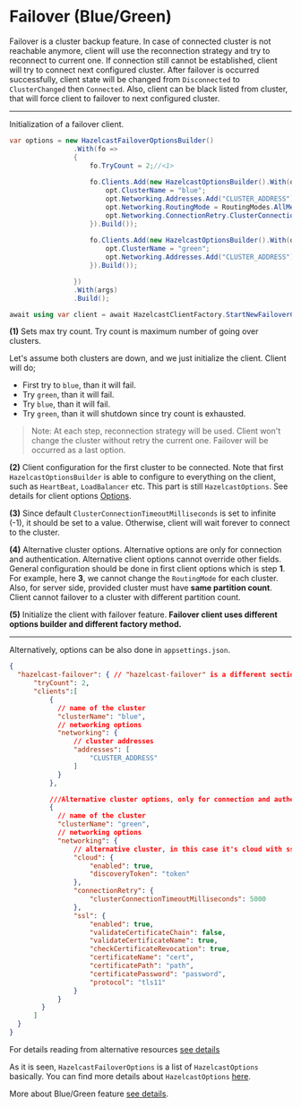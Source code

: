 # Failover (Blue/Green)
Failover is a cluster backup feature. In case of connected cluster is not reachable anymore, client will use the reconnection strategy and try to reconnect to current one. If connection still cannot be established, client will try to connect next configured cluster. After failover is occurred successfully, client state will be changed from `Disconnected` to `ClusterChanged` then `Connected`. Also, client can be black listed from cluster, that will force client to failover to next configured cluster.

---

Initialization of a failover client.

```csharp
var options = new HazelcastFailoverOptionsBuilder()
                .With(fo =>
                {
                    fo.TryCount = 2;//<1>
                    
                    fo.Clients.Add(new HazelcastOptionsBuilder().With(opt => {//<2>
                        opt.ClusterName = "blue";
                        opt.Networking.Addresses.Add("CLUSTER_ADDRESS");
                        opt.Networking.RoutingMode = RoutingModes.AllMembers;
                        opt.Networking.ConnectionRetry.ClusterConnectionTimeoutMilliseconds = 5_000; //<3>
                    }).Build());
                    
                    fo.Clients.Add(new HazelcastOptionsBuilder().With(opt => {//<4>
                        opt.ClusterName = "green";
                        opt.Networking.Addresses.Add("CLUSTER_ADDRESS");
                    }).Build());

                })
                .With(args)
                .Build();

await using var client = await HazelcastClientFactory.StartNewFailoverClientAsync(options); //<5>

```

**(1)** Sets max try count. Try count is maximum number of going over clusters.

Let's assume both clusters are down, and we just initialize the client. Client will do;
 - First try to `blue`, than it will fail.
 - Try `green`, than it will fail.
 - Try `blue`, than it will fail.
 - Try `green`, than it will shutdown since try count is exhausted.

> Note: At each step, reconnection strategy will be used. Client won't change the cluster without retry the current one. Failover will be occurred as a last option. 

**(2)** Client configuration for the first cluster to be connected. Note that first `HazelcastOptionsBuilder` is able to configure to everything on the client, such as `HeartBeat`, `LoadBalancer` etc. This part is still `HazelcastOptions`. See details for client options [Options](configuration/options.md).

**(3)** Since default `ClusterConnectionTimeoutMilliseconds` is set to infinite (-1), it should be set to a value. Otherwise, client will wait forever to connect to the cluster.

**(4)** Alternative cluster options. Alternative options are only for connection and authentication. Alternative client options cannot override other fields. General configuration should be done in first client options which is step **1**. For example, here **3**, we cannot change the `RoutingMode` for each cluster. Also, for server side, provided cluster must have **same partition count**. Client cannot failover to a cluster with different partition count.

**(5)** Initialize the client with failover feature. **Failover client uses different options builder and different factory method.**

---

Alternatively, options can be also done in `appsettings.json`.

```json
{      
  "hazelcast-failover": { // "hazelcast-failover" is a different section. Please don't confuse with "hazelcast" section. You should either use "hazelcast-failover" or "hazelcast".
      "tryCount": 2,
      "clients":[
          {
            // name of the cluster
            "clusterName": "blue",
            // networking options
            "networking": {
                // cluster addresses
                "addresses": [
                    "CLUSTER_ADDRESS"
                ]
            }
          },

          ///Alternative cluster options, only for connection and authentication options.
          {
            // name of the cluster
            "clusterName": "green",
            // networking options
            "networking": {
                // alternative cluster, in this case it's cloud with ssl.
                "cloud": {
                    "enabled": true,
                    "discoveryToken": "token"                    
                }, 
                "connectionRetry": {                
                    "clusterConnectionTimeoutMilliseconds": 5000
                },
                "ssl": {
                    "enabled": true,
                    "validateCertificateChain": false,
                    "validateCertificateName": true,
                    "checkCertificateRevocation": true,
                    "certificateName": "cert",
                    "certificatePath": "path",
                    "certificatePassword": "password",
                    "protocol": "tls11"
                }
            }
        }
      ]  
  }
}
```
For details reading from alternative resources [see details](configuration/sources.md)

As it is seen, `HazelcastFailoverOptions` is a list of `HazelcastOptions` basically. You can find more details about `HazelcastOptions` [here](configuration/options.md).


More about Blue/Green feature [see details](https://docs.hazelcast.com/hazelcast/latest/getting-started/blue-green).